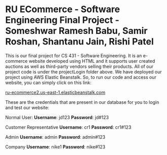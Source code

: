 # RU ECommerce - Software Engineering Final Project - Someshwar Ramesh Babu, Samir Roshan, Shantanu Jain, Rishi Patel

This is our final project for CS 431 - Software Engineering. It is an e-commerce website developed using HTML and it supports user created auctions as well as third-party vendors selling their products. All of our project code is under the projectLogin folder above. We have deployed our project using AWS Elastic Beanstalk. So, to run our code and access our website, you can simply click on this link:

[ru-ecommerce2.us-east-1.elasticbeanstalk.com](http://ru-ecommerce2.us-east-1.elasticbeanstalk.com/)

These are the credentials that are present in our database for you to login and test our website:

Normal User:
**Username**: jd123
**Password**: jd#123

Customer Representative
**Username**: cr1
**Password**: cr1#123

Admin
**Username**: admin
**Password**: admin#123

Company
**Username**: nike1
**Password**: nike#123
